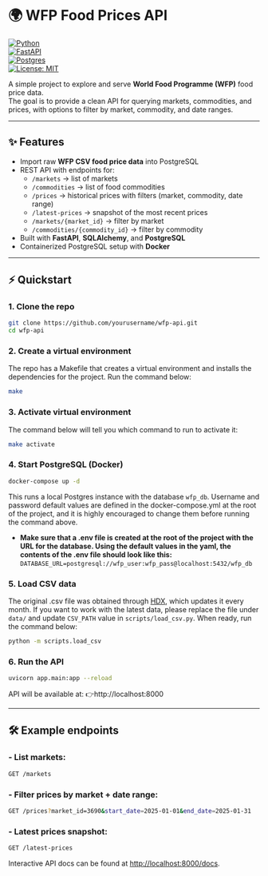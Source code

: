 # 🌍 WFP Food Prices API

[![Python](https://img.shields.io/badge/python-3.11+-blue.svg)](https://www.python.org/)  
[![FastAPI](https://img.shields.io/badge/FastAPI-0.110+-green.svg)](https://fastapi.tiangolo.com/)  
[![Postgres](https://img.shields.io/badge/PostgreSQL-15+-blue.svg)](https://www.postgresql.org/)  
[![License: MIT](https://img.shields.io/badge/License-MIT-yellow.svg)](LICENSE)


A simple project to explore and serve **World Food Programme (WFP)** food price data.  
The goal is to provide a clean API for querying markets, commodities, and prices, with options to filter by market, commodity, and date ranges.

---

## ✨ Features
- Import raw **WFP CSV food price data** into PostgreSQL  
- REST API with endpoints for:
  - `/markets` → list of markets  
  - `/commodities` → list of food commodities  
  - `/prices` → historical prices with filters (market, commodity, date range)  
  - `/latest-prices` → snapshot of the most recent prices 
  - `/markets/{market_id}` → filter by market
  - `/commodities/{commodity_id}` → filter by commodity
- Built with **FastAPI**, **SQLAlchemy**, and **PostgreSQL**  
- Containerized PostgreSQL setup with **Docker**  

---

## ⚡ Quickstart

### 1. Clone the repo
```bash
git clone https://github.com/yourusername/wfp-api.git
cd wfp-api
```

### 2. Create a virtual environment
The repo has a Makefile that creates a virtual environment and installs the dependencies for the project. Run the command below:
```bash
make
```

### 3. Activate virtual environment
The command below will tell you which command to run to activate it:
```bash
make activate
```

### 4. Start PostgreSQL (Docker)
```bash
docker-compose up -d
```
This runs a local Postgres instance with the database `wfp_db`. Username and password default values are defined in the docker-compose.yml at the root of the project, and it is highly encouraged to change them before running the command above.
- **Make sure that a .env file is created at the root of the project with the URL for the database. Using the default values in the yaml, the contents of the .env file should look like this:** `DATABASE_URL=postgresql://wfp_user:wfp_pass@localhost:5432/wfp_db`

### 5. Load CSV data
The original .csv file was obtained through [HDX](https://data.humdata.org/dataset/global-wfp-food-prices), which updates it every month. If you want to work with the latest data, please replace the file under `data/` and update `CSV_PATH` value in `scripts/load_csv.py`.
When ready, run the command below:
```bash
python -m scripts.load_csv
```

### 6. Run the API
```bash
uvicorn app.main:app --reload
```
API will be available at:
👉http://localhost:8000


---

## 🛠️ Example endpoints
### - List markets:
```bash
GET /markets

```
### - Filter prices by market + date range:
```bash
GET /prices?market_id=3690&start_date=2025-01-01&end_date=2025-01-31

```
### - Latest prices snapshot:
```bash
GET /latest-prices
```

Interactive API docs can be found at [http://localhost:8000/docs](http://localhost:8000/docs).